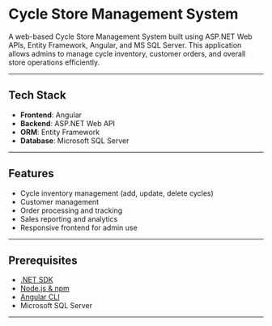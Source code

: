 # Cycle Store Management System

A web-based Cycle Store Management System built using ASP.NET Web APIs, Entity Framework, Angular, and MS SQL Server. This application allows admins to manage cycle inventory, customer orders, and overall store operations efficiently.

---

## Tech Stack

- **Frontend**: Angular  
- **Backend**: ASP.NET Web API  
- **ORM**: Entity Framework  
- **Database**: Microsoft SQL Server

---

## Features

- Cycle inventory management (add, update, delete cycles)
- Customer management
- Order processing and tracking
- Sales reporting and analytics
- Responsive frontend for admin use

---

## Prerequisites

- [.NET SDK](https://dotnet.microsoft.com/download)
- [Node.js & npm](https://nodejs.org/)
- [Angular CLI](https://angular.io/cli)
- Microsoft SQL Server

---
